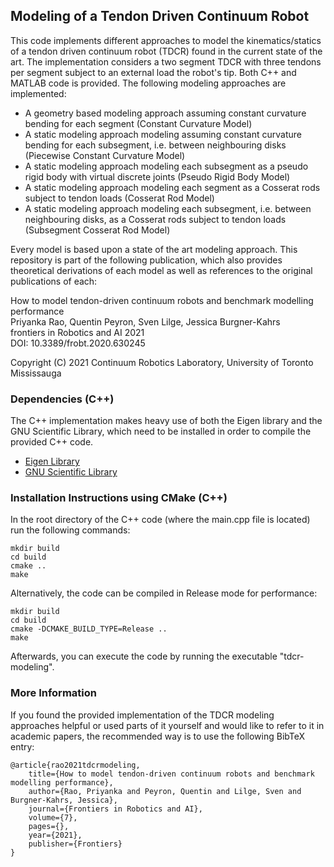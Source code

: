 ## Modeling of a Tendon Driven Continuum Robot

This code implements different approaches to model the kinematics/statics of a tendon driven continuum robot (TDCR) found in the current state of the art.
The implementation considers a two segment TDCR with three tendons per segment subject to an external load the robot's tip.
Both C++ and MATLAB code is provided.
The following modeling approaches are implemented:

- A geometry based modeling approach assuming constant curvature bending for each segment (Constant Curvature Model)
- A static modeling approach modeling assuming constant curvature bending for each subsegment, i.e. between neighbouring disks (Piecewise Constant Curvature Model)
- A static modeling approach modeling each subsegment as a pseudo rigid body with virtual discrete joints (Pseudo Rigid Body Model)
- A static modeling approach modeling each segment as a Cosserat rods subject to tendon loads (Cosserat Rod Model)
- A static modeling approach modeling each subsegment, i.e. between neighbouring disks, as a Cosserat rods subject to tendon loads (Subsegment Cosserat Rod Model)

Every model is based upon a state of the art modeling approach.
This repository is part of the following publication, which also provides theoretical derivations of each model as well as references to the original publications of each:

How to model tendon-driven continuum robots and benchmark modelling performance  
Priyanka Rao, Quentin Peyron, Sven Lilge, Jessica Burgner-Kahrs  
frontiers in Robotics and AI 2021  
DOI: 10.3389/frobt.2020.630245  

Copyright (C) 2021 Continuum Robotics Laboratory, University of Toronto Mississauga

### Dependencies (C++)

The C++ implementation makes heavy use of both the Eigen library and the GNU Scientific Library, which need to be installed in order to compile the provided C++ code.

- [Eigen Library](http://eigen.tuxfamily.org/index.php?title=Main_Page)
- [GNU Scientific Library](https://www.gnu.org/software/gsl/)
 
### Installation Instructions using CMake (C++)

In the root directory of the C++ code (where the main.cpp file is located) run the following commands:

	mkdir build
	cd build
	cmake ..
	make

Alternatively, the code can be compiled in Release mode for performance:
	
	mkdir build
	cd build
	cmake -DCMAKE_BUILD_TYPE=Release ..
	make

Afterwards, you can execute the code by running the executable "tdcr-modeling".

### More Information

If you found the provided implementation of the TDCR modeling approaches helpful or used parts of it yourself and would like to refer to it in academic papers, the recommended way is to use the following BibTeX entry:

	@article{rao2021tdcrmodeling,
		title={How to model tendon-driven continuum robots and benchmark modelling performance},
		author={Rao, Priyanka and Peyron, Quentin and Lilge, Sven and Burgner-Kahrs, Jessica},
		journal={Frontiers in Robotics and AI},
		volume={7},
		pages={},
		year={2021},
		publisher={Frontiers}
	}
